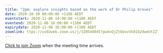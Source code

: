 ```yaml
---
title: "2pm: explore insights based on the work of Dr Philip Groves"
date: 2020-10-30 00:00:00 +1100 AEDT
eventstart: 2020-11-06 14:00:00 +1100 AEDT
eventend: 2020-11-06 16:00:00 +1100 AEDT
expirydate: 2020-11-06 16:00:00 +1100 AEDT
zoomlink: ttps://us02web.zoom.us/j/320544045?pwd=QjZtbUxvVk81b2dweUtZZTE3ZE9IZz09
---
```


[Click to join Zoom](https://us02web.zoom.us/j/320544045?pwd=QjZtbUxvVk81b2dweUtZZTE3ZE9IZz09) when the meeting time arrives.